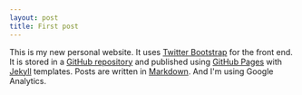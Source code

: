 ```yaml
---
layout: post
title: First post
---
```


This is my new personal website. It uses <a href="http://twitter.github.com/bootstrap">Twitter Bootstrap</a> for the front end. It is stored in a <a href="https://github.com/blakebutcher/blakebutcher.github.com">GitHub repository</a> and published using <a href="http://pages.github.com/">GitHub Pages</a> with <a href="https://github.com/mojombo/jekyll">Jekyll</a> templates. Posts are written in <a href="http://daringfireball.net/projects/markdown/">Markdown</a>. And I'm using Google Analytics.